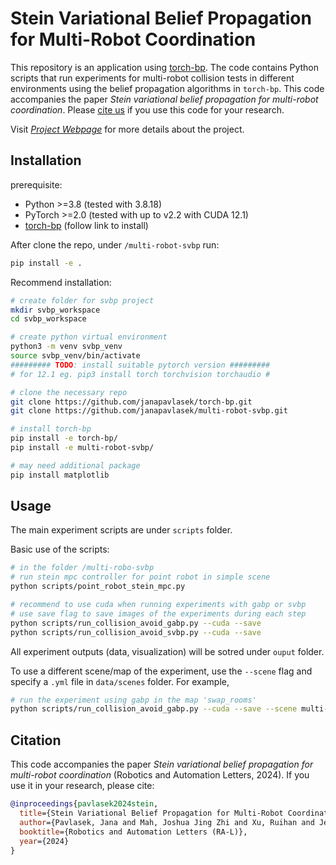 # Stein Variational Belief Propagation for Multi-Robot Coordination

This repository is an application using [torch-bp](https://github.com/janapavlasek/torch-bp). The code contains Python scripts that run experiments for multi-robot collision tests in different environments using the belief propagation algorithms in `torch-bp`. This code accompanies the paper *Stein variational belief propagation for multi-robot coordination*. Please [cite us](#citation) if you use this code for your research.

Visit [*Project Webpage*](https://progress.eecs.umich.edu/projects/stein-bp/) for more details about the project.

## Installation

prerequisite:
* Python >=3.8 (tested with 3.8.18)
* PyTorch >=2.0 (tested with up to v2.2 with CUDA 12.1)
* [torch-bp](https://github.com/janapavlasek/torch-bp) (follow link to install)

After clone the repo, under `/multi-robot-svbp` run:
```bash
pip install -e .
```

Recommend installation:
```bash
# create folder for svbp project
mkdir svbp_workspace
cd svbp_workspace

# create python virtual environment
python3 -m venv svbp_venv
source svbp_venv/bin/activate
######### TODO: install suitable pytorch version #########
# for 12.1 eg. pip3 install torch torchvision torchaudio #

# clone the necessary repo
git clone https://github.com/janapavlasek/torch-bp.git
git clone https://github.com/janapavlasek/multi-robot-svbp.git

# install torch-bp
pip install -e torch-bp/
pip install -e multi-robot-svbp/

# may need additional package
pip install matplotlib
```

## Usage

The main experiment scripts are under `scripts` folder.

Basic use of the scripts:
```bash
# in the folder /multi-robo-svbp
# run stein mpc controller for point robot in simple scene
python scripts/point_robot_stein_mpc.py

# recommend to use cuda when running experiments with gabp or svbp
# use save flag to save images of the experiments during each step
python scripts/run_collision_avoid_gabp.py --cuda --save
python scripts/run_collision_avoid_svbp.py --cuda --save
```

All experiment outputs (data, visualization) will be sotred under `ouput` folder.

To use a different scene/map of the experiment, use the `--scene` flag and specify
a `.yml` file in `data/scenes` folder. For example,
```bash
# run the experiment using gabp in the map 'swap_rooms'
python scripts/run_collision_avoid_gabp.py --cuda --save --scene multi-robot-svbp/data/scenes/swap_rooms.yml
```

## Citation

This code accompanies the paper *Stein variational belief propagation for multi-robot coordination* (Robotics and Automation Letters, 2024). If you use it in your research, please cite:
```bibtex
@inproceedings{pavlasek2024stein,
  title={Stein Variational Belief Propagation for Multi-Robot Coordination},
  author={Pavlasek, Jana and Mah, Joshua Jing Zhi and Xu, Ruihan and Jenkins, Odest Chadwicke and Ramos, Fabio},
  booktitle={Robotics and Automation Letters (RA-L)},
  year={2024}
}
```
